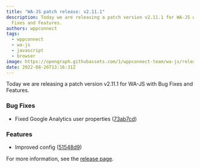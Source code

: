 ```yaml
---
title: "WA-JS patch release: v2.11.1"
description: Today we are releasing a patch version v2.11.1 for WA-JS with Bug
  Fixes and Features.
authors: wppconnect
tags:
  - wppconnect
  - wa-js
  - javascript
  - browser
image: https://opengraph.githubassets.com/1/wppconnect-team/wa-js/releases/tag/v2.11.1
date: 2022-08-26T13:16:31Z
---
```


Today we are releasing a patch version v2.11.1 for WA-JS with Bug Fixes and Features.

<!--truncate-->

### Bug Fixes

* Fixed Google Analytics user properties ([73ab7cd](https://github.com/wppconnect-team/wa-js/commit/73ab7cd21d091748612310ce3987a1a1867e5c16))


### Features

* Improved config ([51548d9](https://github.com/wppconnect-team/wa-js/commit/51548d94815eda656b520ff94aa01f8b8cc15230))

For more information, see the [release page](https://github.com/wppconnect-team/wa-js/releases/tag/v2.11.1).